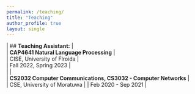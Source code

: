 ```yaml
---
permalink: /teaching/
title: "Teaching"
author_profile: true
layout: single
---
```

<style>
td, th {
   border: none!important;
}
</style>

| ## **Teaching Assistant:**                                      |                         
| **CAP4641 Natural Language Processing**                         |                                     
| CISE, University of Flroida                                     |                                          
| Fall 2022, Spring 2023                                          |                                                                
|                                                                 |  
| **CS2032 Computer Communications, CS3032 - Computer Networks**  |                                     
| CSE, University of Moratuwa                                     |
| Feb 2020 - Sep 2021                                             |